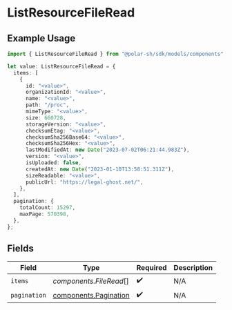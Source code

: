 # ListResourceFileRead

## Example Usage

```typescript
import { ListResourceFileRead } from "@polar-sh/sdk/models/components";

let value: ListResourceFileRead = {
  items: [
    {
      id: "<value>",
      organizationId: "<value>",
      name: "<value>",
      path: "/proc",
      mimeType: "<value>",
      size: 660728,
      storageVersion: "<value>",
      checksumEtag: "<value>",
      checksumSha256Base64: "<value>",
      checksumSha256Hex: "<value>",
      lastModifiedAt: new Date("2023-07-02T06:21:44.983Z"),
      version: "<value>",
      isUploaded: false,
      createdAt: new Date("2023-01-10T13:58:51.311Z"),
      sizeReadable: "<value>",
      publicUrl: "https://legal-ghost.net/",
    },
  ],
  pagination: {
    totalCount: 15297,
    maxPage: 570398,
  },
};
```

## Fields

| Field                                                          | Type                                                           | Required                                                       | Description                                                    |
| -------------------------------------------------------------- | -------------------------------------------------------------- | -------------------------------------------------------------- | -------------------------------------------------------------- |
| `items`                                                        | *components.FileRead*[]                                        | :heavy_check_mark:                                             | N/A                                                            |
| `pagination`                                                   | [components.Pagination](../../models/components/pagination.md) | :heavy_check_mark:                                             | N/A                                                            |